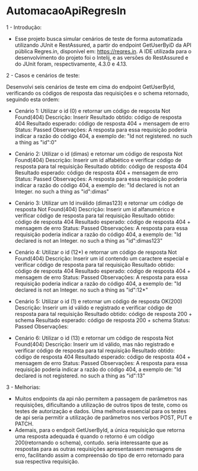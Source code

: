 # AutomacaoApiRegresIn

1 - Introdução:

- Esse projeto busca simular cenários de teste de forma automatizada utilizando JUnit e RestAssured, a partir do endpoint GetUserByiD da API pública Regres.in, disponível em: https://reqres.in. A IDE utilizada para o desenvolvimento do projeto foi o Intelij, e as versões do RestAssured e do JUnit foram, respectivamente, 4.3.0 e 4.13. 

2 - Casos e cenários de teste:

Desenvolvi seis cenários de teste em cima do endpoint GetUserById, verificando os códigos de resposta das requisições e o schema retornado, seguindo esta ordem:
- Cenário 1: 
  Utilizar o id (0) e retornar um código de resposta Not Found(404)
  Descrição: Inserir
  Resultado obtido: código de resposta 404
  Resultado esperado: código de resposta 404 + mensagem de erro
  Status: Passed
  Observações: A resposta para essa requisição poderia indicar a razão do código 404, a exemplo de: "Id not registered. no such a thing as "id":0"
  
- Cenário 2:
  Utilizar o id (dimas) e retornar um código de resposta Not Found(404)
  Descrição: Inserir um id alfabético e verificar código de resposta para tal requisição
  Resultado obtido: código de resposta 404
  Resultado esperado: código de resposta 404 + mensagem de erro
  Status: Passed
  Observações: A resposta para essa requisição poderia indicar a razão do código 404, a exemplo de: "Id declared is not an Integer. no such a thing as "id":dimas"
  
- Cenário 3:
  Utilizar um Id inválido (dimas123) e retornar um código de resposta Not Found(404)
  Descrição: Inserir um id alfanumérico e verificar código de resposta para tal requisição
  Resultado obtido: código de resposta 404
  Resultado esperado: código de resposta 404 + mensagem de erro
  Status: Passed
  Observações: A resposta para essa requisição poderia indicar a razão do código 404, a exemplo de: "Id declared is not an Integer. no such a thing as "id":dimas123"
  
- Cenário 4:
  Utilizar o id (12*) e retornar um código de resposta Not Found(404)
  Descrição: Inserir um id contendo um caractere especial e verificar código de resposta para tal requisição
  Resultado obtido: código de resposta 404
  Resultado esperado: código de resposta 404 + mensagem de erro
  Status: Passed
  Observações: A resposta para essa requisição poderia indicar a razão do código 404, a exemplo de: "Id declared is not an Integer. no such a thing as "id":12*"
  
- Cenário 5:
  Utilizar o id (1) e retornar um código de resposta OK(200)
  Descrição: Inserir um id válido e registrado e verificar código de resposta para tal requisição
  Resultado obtido: código de resposta 200 + schema
  Resultado esperado: código de resposta 200 + schema
  Status: Passed
  Observações:
  
- Cenário 6:
  Utilizar o id (13) e retornar um código de resposta Not Found(404)
  Descrição: Inserir um id válido, mas não registrado e verificar código de resposta para tal requisição
  Resultado obtido: código de resposta 404
  Resultado esperado: código de resposta 404 + mensagem de erro
  Status: Passed
  Observações: A resposta para essa requisição poderia indicar a razão do código 404, a exemplo de: "Id declared is not registered. no such a thing as "id":13"
  
3 - Melhorias:
- Muitos endpoints da api não permitem a passagem de parâmetros nas requisições, dificultando a utilização de outros tipos de teste, como os testes de  autorização e dados. Uma melhoria essencial para os testes de api seria permitir a utilização de parâmetros nos verbos POST, PUT e PATCH. 
- Ademais, para o endpoit GetUserById, a única requisição que retorna uma resposta adequada é quando o retorno é um código 200(retornando o schema), contudo. seria interessante que as respostas para as outras requisições apresentassem mensagens de erro, facilitando assim a compreensão do tipo de erro retornado para sua respectiva requisição.
  
